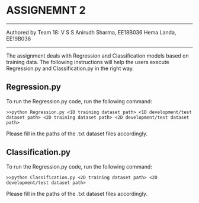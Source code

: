 # ASSIGNEMNT 2
_________________________________
Authored by Team 18:
V S S Anirudh Sharma, EE18B036
Hema Landa, EE19B036
_________________________________


The assignment deals with Regression and Classification models based on training data. The following instructions will help the users execute Regression.py and Classification.py in the right way.




## Regression.py

To run the Regression.py code, run the following command:
```
>>python Regression.py <1D training dataset path> <1D development/test dataset path> <2D training dataset path> <2D development/test dataset path>
```

Please fill in the paths of the .txt dataset files accordingly.




## Classification.py

To run the Regression.py code, run the following command:
```
>>python Classification.py <2D training dataset path> <2D development/test dataset path>
```

Please fill in the paths of the .txt dataset files accordingly.
